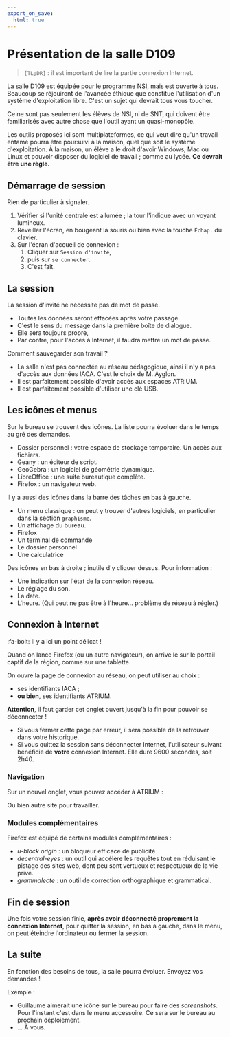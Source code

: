 ```yaml
---
export_on_save:
  html: true
---
```




# Présentation de la salle D109

> `[TL;DR]` : il est important de lire la partie connexion Internet.

La salle D109 est équipée pour le programme NSI, mais est ouverte à tous. Beaucoup se réjouiront de l'avancée éthique que constitue l'utilisation d'un système d'exploitation libre. C'est un sujet qui devrait tous vous toucher.

Ce ne sont pas seulement les élèves de NSI, ni de SNT, qui doivent être familiarisés avec autre chose que l'outil ayant un quasi-monopôle.

Les outils proposés ici sont multiplateformes, ce qui veut dire qu'un travail entamé pourra être poursuivi à la maison, quel que soit le système d'exploitation. À la maison, un élève a le droit d'avoir Windows, Mac ou Linux et pouvoir disposer du logiciel de travail ; comme au lycée. **Ce devrait être une règle.**

## Démarrage de session

Rien de particulier à signaler.

1. Vérifier si l'unité centrale est allumée ; la tour l'indique avec un voyant lumineux.
2. Réveiller l'écran, en bougeant la souris ou bien avec la touche `Échap.` du clavier.
3. Sur l'écran d'accueil de connexion :
   1. Cliquer sur `Session d'invité`,
   2. puis sur `se connecter`.
   3. C'est fait.

<!-- @import "assets/session1.jpg" {width="600px" title="Ouverture de session" alt="Ouverture de session"} -->

<!-- @import "assets/session2.jpg" {width="600px" title="Ouverture de session" alt="Ouverture de session"} -->

<!-- @import "assets/accueil.png" {width="600px" title="Ouverture de session" alt="Ouverture de session"} -->

## La session
<!-- @import "assets/warning.png" {width="300px" title="Ouverture de session" alt="Ouverture de session"} -->

La session d'invité ne nécessite pas de mot de passe.
- Toutes les données seront effacées après votre passage.
- C'est le sens du message dans la première boîte de dialogue.
- Elle sera toujours propre,
- Par contre, pour l'accès à Internet, il faudra mettre un mot de passe.



Comment sauvegarder son travail ?
- La salle n'est pas connectée au réseau pédagogique, ainsi il n'y a pas d'accès aux données IACA. C'est le choix de M. Ayglon.
- Il est parfaitement possible d'avoir accès aux espaces ATRIUM.
- Il est parfaitement possible d'utiliser une clé USB.

## Les icônes et menus
<!-- @import "assets/icones.png" {width="90px" title="Ouverture de session" alt="Ouverture de session"} -->

Sur le bureau se trouvent des icônes. La liste pourra évoluer dans le temps au gré des demandes.
- Dossier personnel : votre espace de stockage temporaire. Un accès aux fichiers.
- Geany : un éditeur de script.
- GeoGebra : un logiciel de géométrie dynamique.
- LibreOffice : une suite bureautique complète.
- Firefox : un navigateur web.

<!-- @import "assets/menu2.png" {width="600px" title="Ouverture de session" alt="Ouverture de session"} -->
<!-- @import "assets/menu.png" {width="400px" title="Ouverture de session" alt="Ouverture de session"} -->

Il y a aussi des icônes dans la barre des tâches en bas à gauche.
- Un menu classique : on peut y trouver d'autres logiciels, en particulier dans la section `graphisme`.
- Un affichage du bureau.
- Firefox
- Un terminal de commande
- Le dossier personnel
- Une calculatrice

<!-- @import "assets/systray.png" {width="400px" title="Ouverture de session" alt="Ouverture de session"} -->

Des icônes en bas à droite ; inutile d'y cliquer dessus.
Pour information :
- Une indication sur l'état de la connexion réseau.
- Le réglage du son.
- La date.
- L'heure. (Qui peut ne pas être à l'heure... problème de réseau à régler.)

## Connexion à Internet
:fa-bolt: Il y a ici un point délicat !

Quand on lance Firefox (ou un autre navigateur), on arrive le sur le portail captif de la région, comme sur une tablette.

<!-- @import "assets/reseau-in.png" {width="400px" title="Ouverture de session" alt="Ouverture de session"} -->

On ouvre la page de connexion au réseau, on peut utiliser au choix :
- ses identifiants IACA ;
- **ou bien**, ses identifiants ATRIUM.

<!-- @import "assets/authen.png" {width="400px" title="Ouverture de session" alt="Ouverture de session"} -->

**Attention**, il faut garder cet onglet ouvert jusqu'à la fin pour pouvoir se déconnecter !

<!-- @import "assets/garder.png" {width="400px" title="Ouverture de session" alt="Ouverture de session"} -->

- Si vous fermer cette page par erreur, il sera possible de la retrouver dans votre historique.
- Si vous quittez la session sans déconnecter Internet, l'utilisateur suivant bénéficie de **votre** connexion Internet. Elle dure 9600 secondes, soit 2h40.

### Navigation
Sur un nouvel onglet, vous pouvez accéder à ATRIUM :

<!-- @import "assets/atrium.png" {width="400px" title="Ouverture de session" alt="Ouverture de session"} -->

Ou bien autre site pour travailler.

### Modules complémentaires
Firefox est équipé de certains modules complémentaires :
- *u-block origin* : un bloqueur efficace de publicité
- *decentral-eyes* : un outil qui accélère les requêtes tout en réduisant le pistage des sites web, dont peu sont vertueux et respectueux de la vie privé.
- *grammalecte* : un outil de correction orthographique et grammatical.

## Fin de session
Une fois votre session finie, **après avoir déconnecté proprement la connexion Internet**, pour quitter la session, en bas à gauche, dans le menu, on peut éteindre l'ordinateur ou fermer la session.

<!-- @import "assets/fermer.png" {width="400px" title="Ouverture de session" alt="Ouverture de session"} -->


## La suite
En fonction des besoins de tous, la salle pourra évoluer. Envoyez vos demandes !

Exemple :
- Guillaume aimerait une icône sur le bureau pour faire des *screenshots*. Pour l'instant c'est dans le menu accessoire. Ce sera sur le bureau au prochain déploiement.
- ... À vous.
